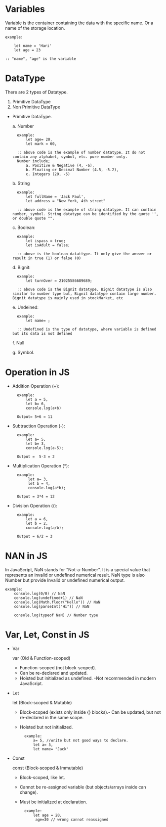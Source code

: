 
# Variables

Variable is the container containing the data with the specific name. Or a name of the storage location.

    example: 
    
        let name = 'Hari'
        let age = 23
    
    :: "name", "age" is the variable


# DataType
There are 2 types of Datatype.
1. Primitive DataType
2. Non Primitive DataType

- Primitive DataType.
    
    a. Number

        example:
            let age= 20,
            let mark = 60,
        
        :: above code is the example of number datatype. It do not contain any alphabet, symbol, etc. pure number only. 
        Number include;
            a. Positive & Negative (4, -6),
            b. Floating or Decimal Number (4.5, -5.2),
            c. Integers (20, -5)

    b. String

        example: 
            let fullName = 'Jack Paul',
            let address = "New York, 4th street"
        
        :: above code is the example of string datatype. It can contain number, symbol. String datatype can be identified by the quote '', or double quote "".
    
    c. Boolean:

        example:
            let ispass = true;
            let isAdult = false;
        
        :: above is the boolean datattype. It only give the answer or result in true (1) or false (0)

    d. Bignit:

        example:
            let turnOver = 21025586689689;

        :: above code is the Bignit datatype. Bignit datatype is also similar to number type but, Bignit datatype contain large number. Bignit datatype is mainly used in stockMarket, etc

    e. Undeined:

        example: 
            let name= ;
        
        :: Undefined is the type of datatype, where variable is defined but its data is not defined
    
    f. Null

    g. Symbol.

# Operation in JS
- Addition Operation (+):
        
        example: 
            let a = 5,
            let b= 6,
            console.log(a+b)
        
        Output= 5+6 = 11

- Subtraction Operation (-):

        example: 
            let a= 5,
            let b= 3,
            console.log(a-5);
        
        Output =  5-3 = 2

- Multiplication Operation (*):

        example: 
             let a= 3,
             let b = 4,
             console.log(a*b);
        
        Output = 3*4 = 12

- Division Operation (/):

        example: 
            let a = 6,
            let b = 2,
            console.log(a/b);

        Output = 6/2 = 3  

# NAN in JS
In JavaScript, NaN stands for "Not-a-Number". It is a special value that represents an invalid or undefined numerical result. NaN type is also Number but provide Invalid or undefined numerical output.

    example: 
        console.log(0/0) // NaN
        console.log(undefined+1) // NaN
        console.log(Math.floor("Hello")) // NaN
        console.log(parseInt("Hi")) // NaN

        console.log(typeof NaN) // Number type




# Var, Let, Const in JS
- Var

    var (Old & Function-scoped)
    - Function-scoped (not block-scoped).
    - Can be re-declared and updated.
    - Hoisted but initialized as undefined.
    -Not recommended in modern JavaScript.

- Let

    let (Block-scoped & Mutable)
    - Block-scoped (exists only inside {} blocks).- Can be updated, but not re-declared in the same scope.
    - Hoisted but not initialized.
        
            example:
                a= 5, //write but not good ways to declare.
                let a= 5,
                let name= "Jack"

- Const

    const (Block-scoped & Immutable)
    - Block-scoped, like let.
    - Cannot be re-assigned variable (but objects/arrays inside can change).
    - Must be initialized at declaration.

            example:
                let age = 20,
                 age=30 // wrong cannot reassigned 